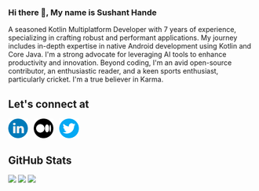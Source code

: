 ### Hi there 👋, My name is Sushant Hande

A seasoned Kotlin Multiplatform Developer with 7 years of experience, specializing in crafting robust and performant applications. My journey includes in-depth expertise in native Android development using Kotlin and Core Java. I'm a strong advocate for leveraging AI tools to enhance productivity and innovation. Beyond coding, I'm an avid open-source contributor, an enthusiastic reader, and a keen sports enthusiast, particularly cricket. I'm a true believer in Karma.

## Let's connect at <br>

[<img alt="Linkedin" width="40px" src="images/linkedin.png" />](https://www.linkedin.com/in/sushanthande/) &nbsp;
[<img alt="Medium" width="40px" src="images/medium.png" />](https://medium.com/@sushanthande1) &nbsp;
[<img alt="Twitter" width="40px" src="images/twitter.png" />](https://twitter.com/SushantHande1)

<!--
**Sushant-Hande/Sushant-Hande** is a ✨ _special_ ✨ repository because its `README.md` (this file) appears on your GitHub profile.

Here are some ideas to get you started:

- 🔭 I’m currently working on ...
- 🌱 I’m currently learning ...
- 👯 I’m looking to collaborate on ...
- 🤔 I’m looking for help with ...
- 💬 Ask me about ...
- 📫 How to reach me: ...
- 😄 Pronouns: ...
- ⚡ Fun fact: ...
-->

## GitHub Stats

<img width=400 src='https://github-readme-stats.vercel.app/api?username=Sushant-Hande&theme=vue-dark&show_icons=true&hide_border=true&count_private=true' />
<img width=400 src='https://github-readme-streak-stats.herokuapp.com/?user=Sushant-Hande&theme=vue-dark&hide_border=true' />
<img width=400 src='https://github-readme-stats.vercel.app/api/top-langs/?username=Sushant-Hande&theme=vue-dark&show_icons=true&hide_border=true&layout=compact' />
